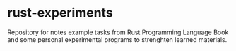 # rust-experiments
Repository for notes example tasks from Rust Programming Language Book and some personal experimental programs to strenghten learned materials.
